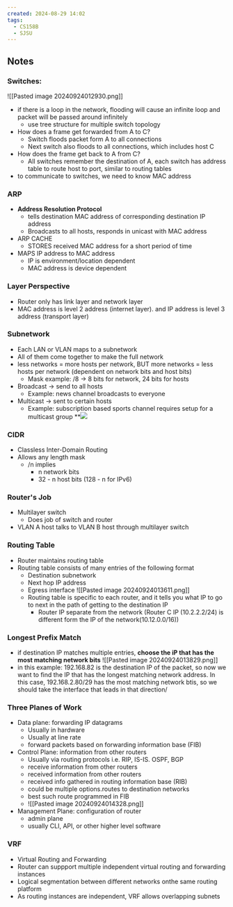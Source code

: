 ```yaml
---
created: 2024-08-29 14:02
tags:
  - CS158B
  - SJSU
---
```

## Notes

### Switches:
![[Pasted image 20240924012930.png]]
- if there is a loop in the network, flooding will cause an infinite loop and packet will be passed around infinitely
	- use tree structure for multiple switch topology
- How does a frame get forwarded from A to C?
	- Switch floods packet form A to all connections 
	- Next switch also floods to all connections, which includes host C
- How does the frame get back to A from C?
	- All switches remember the destination of A, each switch has address table to route host to port, similar to routing tables 
- to communicate to switches, we need to know MAC address

### ARP
- **Address Resolution Protocol**
	- tells destination MAC address of corresponding destination IP address
	- Broadcasts to all hosts, responds in unicast with MAC address 
- ARP CACHE
	- STORES received MAC address for a short period of time
- MAPS IP address to MAC address
	- IP is environment/location dependent
	- MAC address is device dependent

### Layer Perspective
- Router only has link layer and network layer
- MAC address is level 2 address (internet layer). and IP address is level 3 address (transport layer)

### Subnetwork
- Each LAN or VLAN maps to a subnetwork
- All of them come together to make the full network
- less networks = more hosts per network, BUT more networks = less hosts per network (dependent on network bits and host bits)
	- Mask example: /8 -> 8 bits for network, 24 bits for hosts
- Broadcast -> send to all hosts
	- Example: news channel broadcasts to everyone
- Multicast -> sent to certain hosts
	- Example: subscription based sports channel requires setup for a multicast group
**![](https://lh7-rt.googleusercontent.com/docsz/AD_4nXezwCaLg4XgjiQbEH22wR5IO4Wup3A9bdZb7njmH5gYKTiimLqGO7Po-avQWWWtwKv9tlAaEyPZDsEVuxy1AUDzYz5YfUIeJa-e0ZAgrUF7xR9Lr1oNrI9Ck87q-9vtgaY_XbSkOMwqDe0qq30fPhtPIi0?key=S0oeVR7u95PCI2BRcwSpAQ)

### CIDR
- Classless Inter-Domain Routing
- Allows any length mask
	- /n implies
		- n network bits
		- 32 - n host bits (128 - n for IPv6)

### Router's Job
- Multilayer switch
	- Does job of switch and router
- VLAN A host talks to VLAN B host through multilayer switch

### Routing Table
- Router maintains routing table
- Routing table consists of many entries of the following format
	- Destination subnetwork
	- Next hop IP address
	- Egress interface
	![[Pasted image 20240924013611.png]]
	- Routing table is specific to each router, and it tells you what IP to go to next in the path of getting to the destination IP
		- Router IP separate from the network (Router C IP (10.2.2.2/24) is different form the IP of the network(10.12.0.0/16))

### Longest Prefix Match
- if destination IP matches multiple entries, **choose the iP that has the most matching network bits**
![[Pasted image 20240924013829.png]]
- in this example: 192.168.82 is the destination IP of the packet, so now we want to find the IP that has the longest matching network address. In this case, 192.168.2.80/29 has the most matching network btis, so we should take the interface that leads in that direction/

### Three Planes of Work
- Data plane: forwarding IP datagrams
	- Usually in hardware
	- Usually at line rate
	- forward packets based on forwarding information base (FIB)
- Control Plane: information from other routers
	- Usually via routing protocols i.e. RIP, IS-IS. OSPF, BGP
	- receive information from other routers
	- received information from other routers
	- received info gathered in routing information base (RIB)
	- could be multiple options.routes to destination networks
	- best such route programmed in FIB
	- ![[Pasted image 20240924014328.png]]
- Management Plane: configuration of router
	- admin plane
	- usually CLI, API, or other higher level software

### VRF
- Virtual Routing and Forwarding
- Router can suppport multiple independent virtual routing and forwarding instances
- Logical segmentation between different networks onthe same routing platform
- As routing instances are independent, VRF allows overlapping subnets